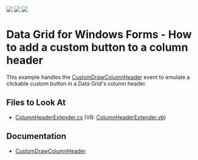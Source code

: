 <!-- default badges list -->
![](https://img.shields.io/endpoint?url=https://codecentral.devexpress.com/api/v1/VersionRange/128625117/13.1.4%2B)
[![](https://img.shields.io/badge/Open_in_DevExpress_Support_Center-FF7200?style=flat-square&logo=DevExpress&logoColor=white)](https://supportcenter.devexpress.com/ticket/details/E2793)
[![](https://img.shields.io/badge/📖_How_to_use_DevExpress_Examples-e9f6fc?style=flat-square)](https://docs.devexpress.com/GeneralInformation/403183)
<!-- default badges end -->
# Data Grid for Windows Forms - How to add a custom button to a column header

This example handles the [CustomDrawColumnHeader](https://docs.devexpress.com/WindowsForms/DevExpress.XtraGrid.Views.Grid.GridView.CustomDrawColumnHeader) event to emulate a clickable custom button in a Data Grid's column header. 

<!-- default file list -->
## Files to Look At

* [ColumnHeaderExtender.cs](./CS/WindowsApplication3/ColumnHeaderExtender.cs) (VB: [ColumnHeaderExtender.vb](./VB/WindowsApplication3/ColumnHeaderExtender.vb))

<!-- default file list end -->


## Documentation 
- [CustomDrawColumnHeader](https://docs.devexpress.com/WindowsForms/DevExpress.XtraGrid.Views.Grid.GridView.CustomDrawColumnHeader)
